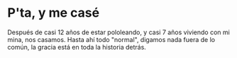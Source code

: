 # P'ta, y me casé

Después de casi 12 años de estar pololeando, y casi 7 años viviendo con mi mina, nos casamos. Hasta ahí todo "normal", digamos nada fuera de lo común, la gracia está en toda la historia detrás.
